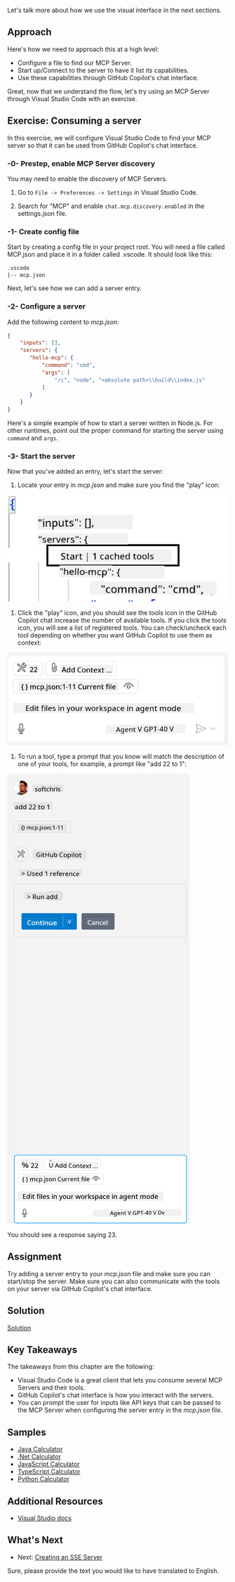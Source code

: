 <!--
CO_OP_TRANSLATOR_METADATA:
{
  "original_hash": "c37fabfbc0dcbc9a4afb6d17e7d3be9f",
  "translation_date": "2025-05-17T10:59:54+00:00",
  "source_file": "03-GettingStarted/04-vscode/README.md",
  "language_code": "en"
}
-->
Let's talk more about how we use the visual interface in the next sections.

## Approach

Here's how we need to approach this at a high level:

- Configure a file to find our MCP Server.
- Start up/Connect to the server to have it list its capabilities.
- Use these capabilities through GitHub Copilot's chat interface.

Great, now that we understand the flow, let's try using an MCP Server through Visual Studio Code with an exercise.

## Exercise: Consuming a server

In this exercise, we will configure Visual Studio Code to find your MCP server so that it can be used from GitHub Copilot's chat interface.

### -0- Prestep, enable MCP Server discovery

You may need to enable the discovery of MCP Servers.

1. Go to `File -> Preferences -> Settings` in Visual Studio Code.

1. Search for "MCP" and enable `chat.mcp.discovery.enabled` in the settings.json file.

### -1- Create config file

Start by creating a config file in your project root. You will need a file called MCP.json and place it in a folder called .vscode. It should look like this:

```text
.vscode
|-- mcp.json
```

Next, let's see how we can add a server entry.

### -2- Configure a server

Add the following content to *mcp.json*:

```json
{
    "inputs": [],
    "servers": {
       "hello-mcp": {
           "command": "cmd",
           "args": [
               "/c", "node", "<absolute path>\\build\\index.js"
           ]
       }
    }
}
```

Here's a simple example of how to start a server written in Node.js. For other runtimes, point out the proper command for starting the server using `command` and `args`.

### -3- Start the server

Now that you've added an entry, let's start the server:

1. Locate your entry in *mcp.json* and make sure you find the "play" icon:

  ![Starting server in Visual Studio Code](../../../../translated_images/vscode-start-server.c7f1132263a8ce789fa7f436eb3df7e36199ebf863f1a8205bfc4483c9e40924.en.png)  

1. Click the "play" icon, and you should see the tools icon in the GitHub Copilot chat increase the number of available tools. If you click the tools icon, you will see a list of registered tools. You can check/uncheck each tool depending on whether you want GitHub Copilot to use them as context:

  ![Starting server in Visual Studio Code](../../../../translated_images/vscode-tool.ce37be05a56b9af258f882c161dbf35e23ac885b08ee5f5ee643097653b135b8.en.png)

1. To run a tool, type a prompt that you know will match the description of one of your tools, for example, a prompt like "add 22 to 1":

  ![Running a tool from GitHub Copilot](../../../../translated_images/vscode-agent.7f56a5ce3cef334adfe737514a7e8ac9384fa4161dd4df14bd3ddc9cd1a154f4.en.png)

  You should see a response saying 23.

## Assignment

Try adding a server entry to your *mcp.json* file and make sure you can start/stop the server. Make sure you can also communicate with the tools on your server via GitHub Copilot's chat interface.

## Solution

[Solution](./solution/README.md)

## Key Takeaways

The takeaways from this chapter are the following:

- Visual Studio Code is a great client that lets you consume several MCP Servers and their tools.
- GitHub Copilot's chat interface is how you interact with the servers.
- You can prompt the user for inputs like API keys that can be passed to the MCP Server when configuring the server entry in the *mcp.json* file.

## Samples

- [Java Calculator](../samples/java/calculator/README.md)
- [.Net Calculator](../../../../03-GettingStarted/samples/csharp)
- [JavaScript Calculator](../samples/javascript/README.md)
- [TypeScript Calculator](../samples/typescript/README.md)
- [Python Calculator](../../../../03-GettingStarted/samples/python) 

## Additional Resources

- [Visual Studio docs](https://code.visualstudio.com/docs/copilot/chat/mcp-servers)

## What's Next

- Next: [Creating an SSE Server](/03-GettingStarted/05-sse-server/README.md)

Sure, please provide the text you would like to have translated to English.